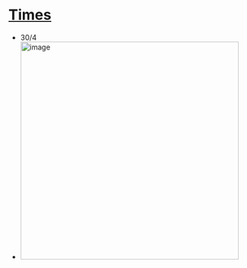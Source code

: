 # [Times](https://github.com/Hanif-K-Musaheb/Year-2-CompSci-Notes/tree/main)
- 30/4
- <img width="429" alt="image" src="https://github.com/user-attachments/assets/89be6f01-db4f-427f-bbef-7a8f967e7b28" />
